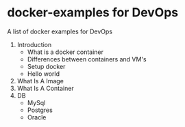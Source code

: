 # docker-examples for DevOps
A list of docker examples for DevOps
1. Introduction
   * What is a docker container
   * Differences between containers and VM's
   * Setup docker
   * Hello world
1. What Is A Image
1. What Is A Container
1. DB
   * MySql
   * Postgres
   * Oracle


